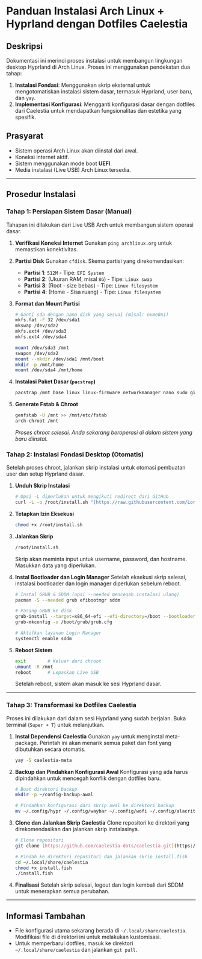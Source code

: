 # Panduan Instalasi Arch Linux + Hyprland dengan Dotfiles Caelestia

## Deskripsi
Dokumentasi ini merinci proses instalasi untuk membangun lingkungan desktop Hyprland di Arch Linux. Proses ini menggunakan pendekatan dua tahap:

1.  **Instalasi Fondasi**: Menggunakan skrip eksternal untuk mengotomatiskan instalasi sistem dasar, termasuk Hyprland, user baru, dan `yay`.
2.  **Implementasi Konfigurasi**: Mengganti konfigurasi dasar dengan dotfiles dari Caelestia untuk mendapatkan fungsionalitas dan estetika yang spesifik.

## Prasyarat
- Sistem operasi Arch Linux akan diinstal dari awal.
- Koneksi internet aktif.
- Sistem menggunakan mode boot **UEFI**.
- Media instalasi (Live USB) Arch Linux tersedia.

---

## Prosedur Instalasi

### Tahap 1: Persiapan Sistem Dasar (Manual)

Tahapan ini dilakukan dari Live USB Arch untuk membangun sistem operasi dasar.

1.  **Verifikasi Koneksi Internet**
    Gunakan `ping archlinux.org` untuk memastikan konektivitas.

2.  **Partisi Disk**
    Gunakan `cfdisk`. Skema partisi yang direkomendasikan:
    - **Partisi 1**: `512M` - Tipe: `EFI System`
    - **Partisi 2**: (Ukuran RAM, misal `8G`) - Tipe: `Linux swap`
    - **Partisi 3**: (Root - size bebas) - Tipe: `Linux filesystem`
    - **Partisi 4**: (Home - Sisa ruang) - Tipe: `Linux filesystem`

3.  **Format dan Mount Partisi**
    ```bash
    # Ganti sda dengan nama disk yang sesuai (misal: nvme0n1)
    mkfs.fat -F 32 /dev/sda1
    mkswap /dev/sda2
    mkfs.ext4 /dev/sda3
    mkfs.ext4 /dev/sda4
    
    mount /dev/sda3 /mnt
    swapon /dev/sda2
    mount --mkdir /dev/sda1 /mnt/boot
    mkdir -p /mnt/home
    mount /dev/sda4 /mnt/home

    ```

4.  **Instalasi Paket Dasar (`pacstrap`)**
    ```bash
    pacstrap /mnt base linux linux-firmware networkmanager nano sudo git
    ```

5.  **Generate Fstab & Chroot**
    ```bash
    genfstab -U /mnt >> /mnt/etc/fstab
    arch-chroot /mnt
    ```
    *Proses chroot selesai. Anda sekarang beroperasi di dalam sistem yang baru diinstal.*

### Tahap 2: Instalasi Fondasi Desktop (Otomatis)

Setelah proses chroot, jalankan skrip instalasi untuk otomasi pembuatan user dan setup Hyprland dasar.

1.  **Unduh Skrip Instalasi**
    ```bash
    # Opsi -L diperlukan untuk mengikuti redirect dari GitHub
    curl -L -o /root/install.sh "[https://raw.githubusercontent.com/LortBree/arch-lenovo/main/install.sh](https://raw.githubusercontent.com/LortBree/arch-lenovo/main/install.sh)"
    ```

2.  **Tetapkan Izin Eksekusi**
    ```bash
    chmod +x /root/install.sh
    ```

3.  **Jalankan Skrip**
    ```bash
    /root/install.sh
    ```
    Skrip akan meminta input untuk username, password, dan hostname. Masukkan data yang diperlukan.

4.  **Instal Bootloader dan Login Manager**
    Setelah eksekusi skrip selesai, instalasi bootloader dan login manager diperlukan sebelum reboot.
    ```bash
    # Instal GRUB & SDDM (opsi --needed mencegah instalasi ulang)
    pacman -S --needed grub efibootmgr sddm

    # Pasang GRUB ke disk
    grub-install --target=x86_64-efi --efi-directory=/boot --bootloader-id=ARCH
    grub-mkconfig -o /boot/grub/grub.cfg

    # Aktifkan layanan Login Manager
    systemctl enable sddm
    ```
5.  **Reboot Sistem**
    ```bash
    exit        # Keluar dari chroot
    umount -R /mnt
    reboot      # Lepaskan Live USB
    ```
    Setelah reboot, sistem akan masuk ke sesi Hyprland dasar.

---

### Tahap 3: Transformasi ke Dotfiles Caelestia

Proses ini dilakukan dari dalam sesi Hyprland yang sudah berjalan. Buka terminal (`Super + T`) untuk melanjutkan.

1.  **Instal Dependensi Caelestia**
    Gunakan `yay` untuk menginstal meta-package. Perintah ini akan menarik semua paket dan font yang dibutuhkan secara otomatis.
    ```bash
    yay -S caelestia-meta
    ```

2.  **Backup dan Pindahkan Konfigurasi Awal**
    Konfigurasi yang ada harus dipindahkan untuk mencegah konflik dengan dotfiles baru.
    ```bash
    # Buat direktori backup
    mkdir -p ~/config-backup-awal

    # Pindahkan konfigurasi dari skrip awal ke direktori backup
    mv ~/.config/hypr ~/.config/waybar ~/.config/wofi ~/.config/alacritty ~/.config/mako ~/config-backup-awal/
    ```

3.  **Clone dan Jalankan Skrip Caelestia**
    Clone repositori ke direktori yang direkomendasikan dan jalankan skrip instalasinya.
    ```bash
    # Clone repositori
    git clone [https://github.com/caelestia-dots/caelestia.git](https://github.com/caelestia-dots/caelestia.git) ~/.local/share/caelestia

    # Pindah ke direktori repositori dan jalankan skrip install.fish
    cd ~/.local/share/caelestia
    chmod +x install.fish
    ./install.fish
    ```

4.  **Finalisasi**
    Setelah skrip selesai, logout dan login kembali dari SDDM untuk menerapkan semua perubahan.

---
## Informasi Tambahan
- File konfigurasi utama sekarang berada di `~/.local/share/caelestia`. Modifikasi file di direktori ini untuk melakukan kustomisasi.
- Untuk memperbarui dotfiles, masuk ke direktori `~/.local/share/caelestia` dan jalankan `git pull`.

